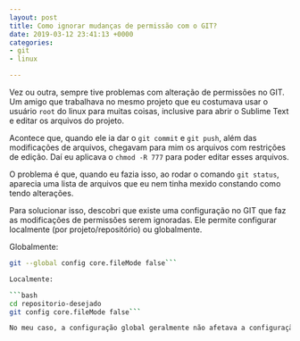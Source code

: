 ```yaml
---
layout: post
title: Como ignorar mudanças de permissão com o GIT?
date: 2019-03-12 23:41:13 +0000
categories:
- git
- linux

---
```

Vez ou outra, sempre tive problemas com alteração de permissões no GIT. Um amigo que trabalhava no mesmo projeto que eu costumava usar o usuário `root` do linux para muitas coisas, inclusive para abrir o Sublime Text e editar os arquivos do projeto.

Acontece que, quando ele ia dar o `git commit` e `git push`, além das modificações de arquivos, chegavam para mim os arquivos com restrições de edição. Daí eu aplicava o `chmod -R 777` para poder editar esses arquivos.

O problema é que, quando eu fazia isso, ao rodar o comando `git status`, aparecia uma lista de arquivos que eu nem tinha mexido constando como tendo alterações.

Para solucionar isso, descobri que existe uma configuração no GIT que faz as modificações de permissões serem ignoradas. Ele permite configurar localmente (por projeto/repositório) ou globalmente.

Globalmente:

```bash
git --global config core.fileMode false```

Localmente:

```bash
cd repositorio-desejado
git config core.fileMode false```

No meu caso, a configuração global geralmente não afetava a configuração já vigente, sendo necessário sempre executar o segundo exemplo demonstrado.